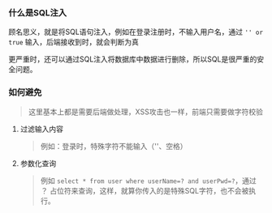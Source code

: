 ### 什么是SQL注入

顾名思义，就是将SQL语句注入，例如在登录注册时，不输入用户名，通过 `'' or true` 输入，后端接收到时，就会判断为真

更严重时，还可以通过SQL注入将数据库中数据进行删除，所以SQL是很严重的安全问题。

### 如何避免

> 这里基本上都是需要后端做处理，XSS攻击也一样，前端只需要做字符校验

1. 过滤输入内容

   > 例如：登录时，特殊字符不能输入（''、空格）

2. 参数化查询

   > 例如 `select * from user where userName=? and userPwd=?`，通过 ？ 占位符来查询，这样，就算你传入的是特殊SQL字符，也不会被执行。
